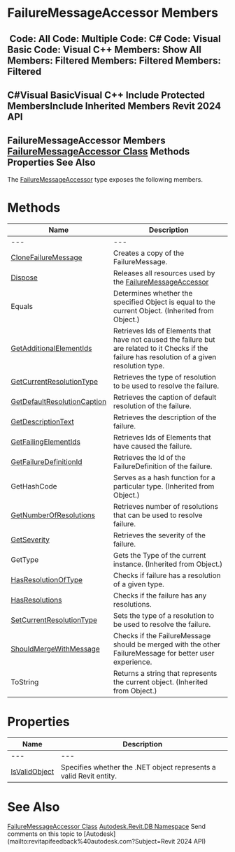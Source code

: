 # FailureMessageAccessor Members

﻿
 Code: All Code: Multiple Code: C# Code: Visual Basic Code: Visual C++  Members: Show All Members: Filtered Members: Filtered Members: Filtered   
---  
C#Visual BasicVisual C++
Include Protected MembersInclude Inherited Members
Revit 2024 API  
---  
FailureMessageAccessor Members  
[FailureMessageAccessor Class](753477d8-b720-97a0-26f5-439d49de418c.md "FailureMessageAccessor Class") Methods Properties See Also  
---  
The [FailureMessageAccessor](753477d8-b720-97a0-26f5-439d49de418c.md "FailureMessageAccessor Class") type exposes the following members.
# Methods
| Name | Description |
| --- | --- |
| --- | --- | --- |
| [CloneFailureMessage](4eca4b65-e0e4-dc70-19a9-4148814026f4.md "CloneFailureMessage Method") | Creates a copy of the FailureMessage. |
| [Dispose](b0273bec-b53c-0157-24fe-5c294189c168.md "Dispose Method") | Releases all resources used by the [FailureMessageAccessor](753477d8-b720-97a0-26f5-439d49de418c.md "FailureMessageAccessor Class") |
| Equals | Determines whether the specified Object is equal to the current Object. (Inherited from Object.) |
| [GetAdditionalElementIds](20ad291f-15af-2e22-7091-e6115c6dd84b.md "GetAdditionalElementIds Method") | Retrieves Ids of Elements that have not caused the failure but are related to it Checks if the failure has resolution of a given resolution type. |
| [GetCurrentResolutionType](b09b0b64-c5e5-0623-1145-4556f8926134.md "GetCurrentResolutionType Method") | Retrieves the type of resolution to be used to resolve the failure. |
| [GetDefaultResolutionCaption](b66d3508-c6d2-94c9-b89d-91105247e745.md "GetDefaultResolutionCaption Method") | Retrieves the caption of default resolution of the failure. |
| [GetDescriptionText](326be26e-4bdc-4338-20a3-c87b3827143f.md "GetDescriptionText Method") | Retrieves the description of the failure. |
| [GetFailingElementIds](3f01f592-4d76-4347-23d9-31becc3c54c0.md "GetFailingElementIds Method") | Retrieves Ids of Elements that have caused the failure. |
| [GetFailureDefinitionId](fd22e6c5-1482-2568-6a66-0187aafd756c.md "GetFailureDefinitionId Method") | Retrieves the Id of the FailureDefinition of the failure. |
| GetHashCode | Serves as a hash function for a particular type.  (Inherited from Object.) |
| [GetNumberOfResolutions](9a71ec91-78de-6cd4-f99d-7960eba77652.md "GetNumberOfResolutions Method") | Retrieves number of resolutions that can be used to resolve failure. |
| [GetSeverity](4fd77545-91d7-3ef4-20ca-2f78b917a319.md "GetSeverity Method") | Retrieves the severity of the failure. |
| GetType | Gets the Type of the current instance. (Inherited from Object.) |
| [HasResolutionOfType](16a4653e-b496-c0b6-022c-543c15f689ef.md "HasResolutionOfType Method") | Checks if failure has a resolution of a given type. |
| [HasResolutions](cb368459-35e1-783e-1048-9b206e4511a3.md "HasResolutions Method") | Checks if the failure has any resolutions. |
| [SetCurrentResolutionType](079ec918-e752-32e4-e776-79aaa0f33fad.md "SetCurrentResolutionType Method") | Sets the type of a resolution to be used to resolve the failure. |
| [ShouldMergeWithMessage](2c2d65d6-b025-2c62-c83b-dbe94f0835f1.md "ShouldMergeWithMessage Method") | Checks if the FailureMessage should be merged with the other FailureMessage for better user experience. |
| ToString | Returns a string that represents the current object. (Inherited from Object.) |

# Properties
| Name | Description |
| --- | --- |
| --- | --- | --- |
| [IsValidObject](22d4b01e-2758-3a77-cafd-73448282f2d9.md "IsValidObject Property") | Specifies whether the .NET object represents a valid Revit entity. |

# See Also
[FailureMessageAccessor Class](753477d8-b720-97a0-26f5-439d49de418c.md "FailureMessageAccessor Class")
[Autodesk.Revit.DB Namespace](87546ba7-461b-c646-cbb1-2cb8f5bff8b2.md "Autodesk.Revit.DB Namespace")
Send comments on this topic to [Autodesk](mailto:revitapifeedback%40autodesk.com?Subject=Revit 2024 API)